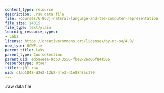 ```yaml
---
content_type: resource
description: .raw data file
file: /courses/6-863j-natural-language-and-the-computer-representation-of-knowledge-spring-2003/cfab1848d26212b24fe3d1e88485c170_cj01.raw
file_size: 14315
file_type: text/plain
learning_resource_types:
- Labs
license: https://creativecommons.org/licenses/by-nc-sa/4.0/
ocw_type: OCWFile
parent_title: Labs
parent_type: CourseSection
parent_uid: ed59eeea-9cb3-3556-fbe2-26c06f844506
resourcetype: Other
title: cj01.raw
uid: cfab1848-d262-12b2-4fe3-d1e88485c170
---
```

.raw data file